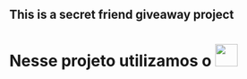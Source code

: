 ## This is a secret friend giveaway project
# Nesse projeto utilizamos o  <img loading="lazy" src="https://cdn.jsdelivr.net/gh/devicons/devicon@latest/icons/javascript/javascript-plain.svg" width="40" heigth="40" />
          
